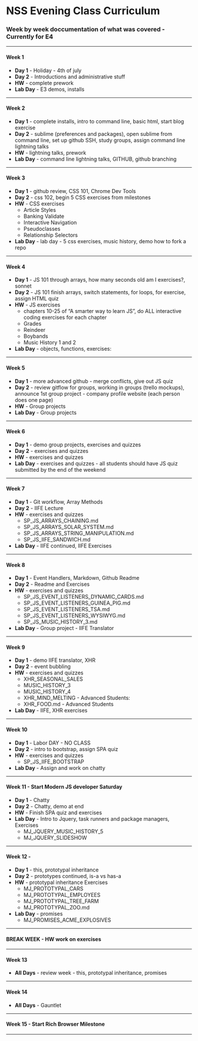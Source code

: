 # NSS Evening Class Curriculum


### Week by week doccumentation of what was covered - Currently for E4


***

#### Week 1
* **Day 1** - Holiday - 4th of july
* **Day 2** - Introductions and administrative stuff
* **HW** - complete prework
* **Lab Day** - E3 demos, installs

***

#### Week 2
* **Day 1** - complete installs, intro to command line, basic html, start blog exercise
* **Day 2** - sublime (preferences and packages), open sublime from command line, set up github SSH, study groups, assign command line lightning talks
* **HW** - lightning talks, prework
* **Lab Day** - command line lightning talks, GITHUB, github branching

***

#### Week 3
* **Day 1** - github review, CSS 101, Chrome Dev Tools
* **Day 2** - css 102, begin 5 CSS exercises from milestones
* **HW** - CSS exercises
	* Article Styles
	* Banking Validate
	* Interactive Navigation
	* Pseudoclasses
	* Relationship Selectors
* **Lab Day** - lab day - 5 css exercises, music history, demo how to fork a repo

***

#### Week 4
* **Day 1** - JS 101 through arrays, how many seconds old am I exercises?, sonnet
* **Day 2** - JS 101 finish arrays, switch statements, for loops, for exercise, assign HTML quiz
* **HW** - JS exercises
	* chapters 10-25 of “A smarter way to learn JS”, do ALL interactive coding exercises for each chapter
	* Grades
	* Reindeer
	* Boybands
	* Music History 1 and 2
* **Lab Day** - objects, functions, exercises:

***

#### Week 5
* **Day 1** - more advanced github - merge conflicts, give out JS quiz
* **Day 2** - review gitflow for groups, working in groups (trello mockups), announce 1st group project  - company profile website (each person does one page)
* **HW** - Group projects
* **Lab Day** - Group projects 

***

#### Week 6
* **Day 1** - demo group projects, exercises and quizzes
* **Day 2** - exercises and quizzes
* **HW** - exercises and quizzes
* **Lab Day** - exercises and quizzes - all students should have JS quiz submitted by the end of the weekend

***

#### Week 7
* **Day 1** - Git workflow, Array Methods
* **Day 2** - IIFE Lecture
* **HW** - exercises and quizzes
	* SP_JS_ARRAYS_CHAINING.md
	* SP_JS_ARRAYS_SOLAR_SYSTEM.md
	* SP_JS_ARRAYS_STRING_MANIPULATION.md
	* SP_JS_IIFE_SANDWICH.md
* **Lab Day** - IIFE continued, IIFE Exercises

***

#### Week 8
* **Day 1** - Event Handlers, Markdown, Github Readme
* **Day 2** - Readme and Exercises
* **HW** - exercises and quizzes
	* SP_JS_EVENT_LISTENERS_DYNAMIC_CARDS.md
	* SP_JS_EVENT_LISTENERS_GUINEA_PIG.md
	* SP_JS_EVENT_LISTENERS_TSA.md
	* SP_JS_EVENT_LISTENERS_WYSIWYG.md
	* SP_JS_MUSIC_HISTORY_3.md
* **Lab Day** - Group project - IIFE Translator

***

#### Week 9
* **Day 1** - demo IIFE translator, XHR
* **Day 2** - event bubbling
* **HW** - exercises and quizzes
	* XHR_SEASONAL_SALES
	* MUSIC_HISTORY_3
	* MUSIC_HISTORY_4
	* XHR_MIND_MELTING - Advanced Students:
	* XHR_FOOD.md - Advanced Students
* **Lab Day** - IIFE, XHR exercises

***

#### Week 10
* **Day 1** - Labor DAY - NO CLASS
* **Day 2** - intro to bootstrap, assign SPA quiz
* **HW** - exercises and quizzes
	* SP_JS_IIFE_BOOTSTRAP
* **Lab Day** - Assign and work on chatty

***

#### Week 11 - Start Modern JS developer Saturday
* **Day 1** - Chatty
* **Day 2** - Chatty, demo at end
* **HW** - Finish SPA quiz and exercises
* **Lab Day** - Intro to Jquery, task runners and package managers, Exercises
	* MJ_JQUERY_MUSIC_HISTORY_5
	* MJ_JQUERY_SLIDESHOW

***

#### Week 12 -
* **Day 1** - this, prototypal inheritance
* **Day 2** - prototypes continued, is-a vs has-a
* **HW** - prototypal inheritance Exercises
	* MJ_PROTOTYPAL_CARS
	* MJ_PROTOTYPAL_EMPLOYEES
	* MJ_PROTOTYPAL_TREE_FARM
	* MJ_PROTOTYPAL_ZOO.md
* **Lab Day** - promises
	* MJ_PROMISES_ACME_EXPLOSIVES

***

#### BREAK WEEK - HW work on exercises

***

#### Week 13
* **All Days** - review week - this, prototypal inheritance, promises

***

#### Week 14
* **All Days** - Gauntlet

***

#### Week 15 - Start Rich Browser Milestone

***
